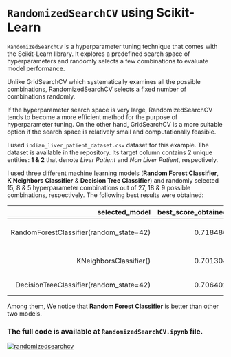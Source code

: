 # `RandomizedSearchCV` using Scikit-Learn

`RandomizedSearchCV` is a hyperparameter tuning technique that comes with the Scikit-Learn library. It explores a predefined search space of hyperparameters and randomly selects a few combinations to evaluate model performance.

Unlike GridSearchCV which systematically examines all the possible combinations, RandomizedSearchCV selects a fixed number of combinations randomly.

If the hyperparameter search space is very large, RandomizedSearchCV tends to become a more efficient method for the purpose of hyperparameter tuning. On the other hand, GridSearchCV is a more suitable option if the search space is relatively small and computationally feasible.

I used `indian_liver_patient_dataset.csv` dataset for this example. The dataset is available in the repository. Its target column contains 2 unique entities: __1 & 2__ that denote _Liver Patient_ and _Non Liver Patient_, respectively.

I used three different machine learning models (__Random Forest Classifier__, __K Neighbors Classifier__ & __Decision Tree Classifier__) and randomly selected 15, 8 & 5 hyperparameter combinations out of 27, 18 & 9 possible combinations, respectively. The following best results were obtained:

| selected_model | best_score_obtained | best_params_obtained |
| ---: | ---: | ---: |
| RandomForestClassifier(random_state=42) | 0.718486 | {'n_estimators': 10, 'max_depth': 5, 'criterion': 'gini'} |
| KNeighborsClassifier() | 0.701304 | {'weights': 'uniform', 'n_neighbors': 4, 'metric': 'euclidean'} |
| DecisionTreeClassifier(random_state=42) | 0.706402 | {'max_depth': 4, 'criterion': 'log_loss'} |

Among them, We notice that __Random Forest Classifier__ is better than other two models.

### The full code is available at `RandomizedSearchCV.ipynb` file.

[![randomizedsearchcv](https://markdown-videos-api.jorgenkh.no/youtube/naM4AwY3WoY)](https://youtu.be/naM4AwY3WoY)
